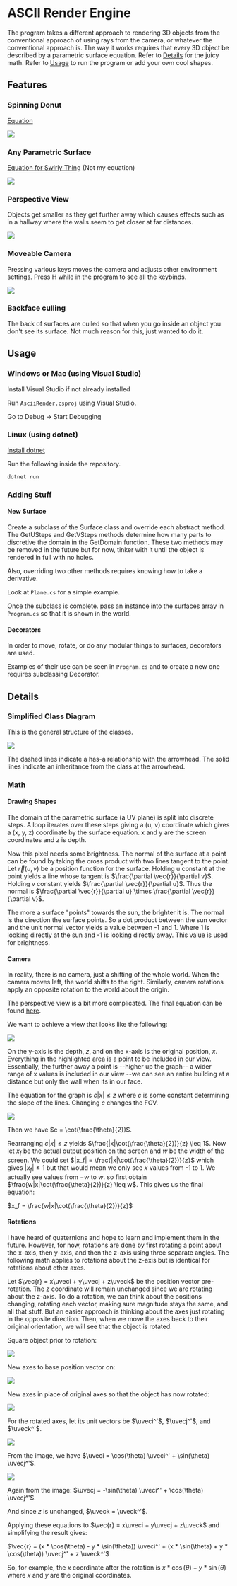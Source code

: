 # ASCII Render Engine

The program takes a different approach to rendering 3D objects from the conventional approach of using rays from the camera, or whatever the conventional approach is. The way it works requires that every 3D object be described by a parametric surface equation. Refer to [Details](#details) for the juicy math. Refer to [Usage](#usage) to run the program or add your own cool shapes.

## Features
### Spinning Donut
[Equation](https://www.desmos.com/3d/hlziur9zvc)

![](Photos/SpinningDonut.gif)

### Any Parametric Surface
[Equation for Swirly Thing](https://www.desmos.com/3d/x9zww0oxcp) (Not my equation)

![](Photos/VariousSurfaces.png)

### Perspective View
Objects get smaller as they get further away which causes effects such as in a hallway where the walls seem to get closer at far distances.

![](Photos/DonutAisle.png)

### Moveable Camera
Pressing various keys moves the camera and adjusts other environment settings. Press H while in the program to see all the keybinds.

![](Photos/MovingCamera.gif)

### Backface culling
The back of surfaces are culled so that when you go inside an object you don't see its surface. Not much reason for this, just wanted to do it.

## Usage
### Windows or Mac (using Visual Studio)
Install Visual Studio if not already installed

Run `AsciiRender.csproj` using Visual Studio.

Go to Debug -> Start Debugging

### Linux (using dotnet)
[Install dotnet](https://learn.microsoft.com/en-us/dotnet/core/install/linux)

Run the following inside the repository.
```
dotnet run
```

### Adding Stuff

#### New Surface
Create a subclass of the Surface class and override each abstract method. The GetUSteps and GetVSteps methods determine how many parts to discretive the domain in the GetDomain function. These two methods may be removed in the future but for now, tinker with it until the object is rendered in full with no holes.

Also, overriding two other methods requires knowing how to take a derivative.

Look at `Plane.cs` for a simple example.

Once the subclass is complete. pass an instance into the surfaces array in `Program.cs` so that it is shown in the world.

#### Decorators
In order to move, rotate, or do any modular things to surfaces, decorators are used.

Examples of their use can be seen in `Program.cs` and to create a new one requires subclassing Decorator.

## Details

### Simplified Class Diagram
This is the general structure of the classes.

![](Photos/ClassDiagram.png)

The dashed lines indicate a has-a relationship with the arrowhead. The solid lines indicate an inheritance from the class at the arrowhead.

### Math

#### Drawing Shapes

The domain of the parametric surface (a UV plane) is split into discrete steps. A loop iterates over these steps giving a (u, v) coordinate which gives a (x, y, z) coordinate by the surface equation. x and y are the screen coordinates and z is depth.

Now this pixel needs some brightness. The normal of the surface at a point can be found by taking the cross product with two lines tangent to the point. Let $\vec{r}(u, v)$ be a position function for the surface. Holding u constant at the point yields a line whose tangent is $\frac{\partial \vec{r}}{\partial v}$. Holding v constant yields $\frac{\partial \vec{r}}{\partial u}$. Thus the normal is $\frac{\partial \vec{r}}{\partial u} \times \frac{\partial \vec{r}}{\partial v}$.

The more a surface "points" towards the sun, the brighter it is. The normal is the direction the surface points. So a dot product between the sun vector and the unit normal vector yields a value between -1 and 1. Where 1 is looking directly at the sun and -1 is looking directly away. This value is used for brightness.

#### Camera

In reality, there is no camera, just a shifting of the whole world. When the camera moves left, the world shifts to the right. Similarly, camera rotations apply an opposite rotation to the world about the origin.

The perspective view is a bit more complicated. The final equation can be found [here](https://www.desmos.com/geometry/rupqiij9no).

We want to achieve a view that looks like the following:

![](Photos/FOVGraph.png)

On the y-axis is the depth, $z$, and on the x-axis is the original position, $x$. Everything in the highlighted area is a point to be included in our view. Essentially, the further away a point is --higher up the graph-- a wider range of x values is included in our view --we can see an entire building at a distance but only the wall when its in our face.

The equation for the graph is $c|x| \leq z$ where $c$ is some constant determining the slope of the lines. Changing $c$ changes the FOV.

![](Photos/BeautifulDrawing.png)

Then we have $c = \cot(\frac{\theta}{2})$.

Rearranging $c|x| \leq z$ yields $\frac{|x|\cot(\frac{\theta}{2})}{z} \leq 1$. Now let $x_f$ be the actual output position on the screen and $w$ be the width of the screen. We could set $|x_f| = \frac{|x|\cot(\frac{\theta}{2})}{z}$ which gives $|x_f| \leq 1$ but that would mean we only see $x$ values from -1 to 1. We actually see values from $-w$ to $w$. so first obtain $\frac{w|x|\cot(\frac{\theta}{2})}{z} \leq w$. This gives us the final equation:

$x_f = \frac{w|x|\cot(\frac{\theta}{2})}{z}$

#### Rotations

I have heard of quaternions and hope to learn and implement them in the future. However, for now, rotations are done by first rotating a point about the x-axis, then y-axis, and then the z-axis using three separate angles. The following math applies to rotations about the z-axis but is identical for rotations about other axes.

Let $\vec{r} = x\uveci + y\uvecj + z\uveck$ be the position vector pre-rotation. The $z$ coordinate will remain unchanged since we are rotating about the z-axis. To do a rotation, we can think about the positions changing, rotating each vector, making sure magnitude stays the same, and all that stuff. But an easier approach is thinking about the axes just rotating in the opposite direction. Then, when we move the axes back to their original orientation, we will see that the object is rotated.

Square object prior to rotation:

![](Photos/NoRotation.png)

New axes to base position vector on:

![](Photos/AxesRotation.png)

New axes in place of original axes so that the object has now rotated:

![](Photos/FinishedRotation.png)

For the rotated axes, let its unit vectors be $\uveci^'$, $\uvecj^'$, and $\uveck^'$.

![](Photos/ChangeOfBaseTriangleI.png)

From the image, we have $\uveci = \cos(\theta) \uveci^' + \sin(\theta) \uvecj^'$.

![](Photos/ChangeOfBaseTriangleJ.png)

Again from the image: $\uvecj = -\sin(\theta) \uveci^' + \cos(\theta) \uvecj^'$.

And since $z$ is unchanged, $\uveck = \uveck^'$.

Applying these equations to $\vec{r} = x\uveci + y\uvecj + z\uveck$ and simplifying the result gives:

$\vec{r} = (x * \cos(\theta) - y * \sin(\theta)) \uveci^' + (x * \sin(\theta) + y * \cos(\theta)) \uvecj^' + z \uveck^'$

So, for example, the $x$ coordinate after the rotation is $x * \cos(\theta) - y * \sin(\theta)$ where $x$ and $y$ are the original coordinates.
